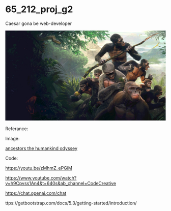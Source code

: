 # 65_212_proj_g2


Caesar gona be web-developer


![alt text](web/app/static/img/gitWallpaper.jpg)

Referance:

  Image:
  
  [ancestors the humankind odyssey](https://community.pcgamingwiki.com/files/file/1378-ancestors-the-humankind-odyssey-ultrawide-mod/)
  
  
  Code: 
  
  
  https://youtu.be/zMhmZ_ePGiM
  
  
  https://www.youtube.com/watch?v=h9Cpvss1An4&t=640s&ab_channel=CodeCreative 
  
  
  https://chat.openai.com/chat 
  
  
  ttps://getbootstrap.com/docs/5.3/getting-started/introduction/ 
  
